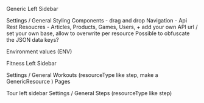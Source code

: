 
Generic Left Sidebar

Settings / General
Styling
Components - drag and drop
Navigation -
Api Rest Resoucres  - Articles, Products, Games, Users,   + add your own API url / set your own base, allow to overwrite per resource
Possible to obfuscate the JSON data keys?


Environment values (ENV)


Fitness Left Sidebar

Settings / General
Workouts (resourceType like step, make a GenericResource )
Pages


Tour left sidebar
Settings / General
Steps (resourceType like step)
